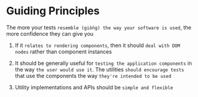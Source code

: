# Guiding Principles

The more your tests `resemble (giống) the way your software is used`, the more confidence they can give you

1. If it `relates to rendering components`, then it should `deal with DOM nodes` rather than component instances

2. It should be generally useful for `testing the application components` in the way `the user would use it`. The utilities `should encourage tests` that use the components the way `they're intended to be used`

3. Utility implementations and APIs should be `simple and flexible`
